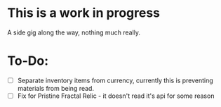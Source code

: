 # This is a work in progress

A side gig along the way, nothing much really.

# To-Do:
- [ ] Separate inventory items from currency, currently this is preventing materials from being read.
- [ ] Fix for Pristine Fractal Relic - it doesn't read it's api for some reason
